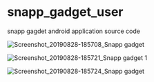 # snapp_gadget_user
snapp gagdet android application source code

![Screenshot_20190828-185708_Snapp gadget](https://user-images.githubusercontent.com/45543047/154811500-f215f74b-1586-4b27-8051-e57a5c05eaa6.jpg)

![Screenshot_20190828-185721_Snapp gadget 1](https://user-images.githubusercontent.com/45543047/154811504-a6151f8f-6d9f-468c-ba8d-ddc4f6d517b2.jpg)

![Screenshot_20190828-185724_Snapp gadget](https://user-images.githubusercontent.com/45543047/154811511-bf9b6851-1e33-4993-bd17-2e0fa56df3b1.jpg)
